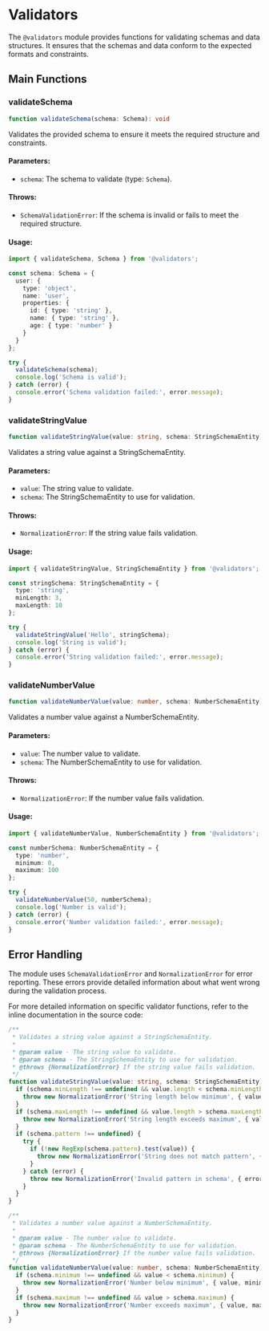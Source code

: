 # Validators

The `@validators` module provides functions for validating schemas and data structures. It ensures that the schemas and data conform to the expected formats and constraints.

## Main Functions

### validateSchema

```typescript
function validateSchema(schema: Schema): void
```

Validates the provided schema to ensure it meets the required structure and constraints.

#### Parameters:
- `schema`: The schema to validate (type: `Schema`).

#### Throws:
- `SchemaValidationError`: If the schema is invalid or fails to meet the required structure.

#### Usage:
```typescript
import { validateSchema, Schema } from '@validators';

const schema: Schema = {
  user: {
    type: 'object',
    name: 'user',
    properties: {
      id: { type: 'string' },
      name: { type: 'string' },
      age: { type: 'number' }
    }
  }
};

try {
  validateSchema(schema);
  console.log('Schema is valid');
} catch (error) {
  console.error('Schema validation failed:', error.message);
}
```

### validateStringValue

```typescript
function validateStringValue(value: string, schema: StringSchemaEntity): void
```

Validates a string value against a StringSchemaEntity.

#### Parameters:
- `value`: The string value to validate.
- `schema`: The StringSchemaEntity to use for validation.

#### Throws:
- `NormalizationError`: If the string value fails validation.

#### Usage:
```typescript
import { validateStringValue, StringSchemaEntity } from '@validators';

const stringSchema: StringSchemaEntity = {
  type: 'string',
  minLength: 3,
  maxLength: 10
};

try {
  validateStringValue('Hello', stringSchema);
  console.log('String is valid');
} catch (error) {
  console.error('String validation failed:', error.message);
}
```

### validateNumberValue

```typescript
function validateNumberValue(value: number, schema: NumberSchemaEntity): void
```

Validates a number value against a NumberSchemaEntity.

#### Parameters:
- `value`: The number value to validate.
- `schema`: The NumberSchemaEntity to use for validation.

#### Throws:
- `NormalizationError`: If the number value fails validation.

#### Usage:
```typescript
import { validateNumberValue, NumberSchemaEntity } from '@validators';

const numberSchema: NumberSchemaEntity = {
  type: 'number',
  minimum: 0,
  maximum: 100
};

try {
  validateNumberValue(50, numberSchema);
  console.log('Number is valid');
} catch (error) {
  console.error('Number validation failed:', error.message);
}
```

## Error Handling

The module uses `SchemaValidationError` and `NormalizationError` for error reporting. These errors provide detailed information about what went wrong during the validation process.

For more detailed information on specific validator functions, refer to the inline documentation in the source code:

```typescript
/**
 * Validates a string value against a StringSchemaEntity.
 * 
 * @param value - The string value to validate.
 * @param schema - The StringSchemaEntity to use for validation.
 * @throws {NormalizationError} If the string value fails validation.
 */
function validateStringValue(value: string, schema: StringSchemaEntity): void {
  if (schema.minLength !== undefined && value.length < schema.minLength) {
    throw new NormalizationError('String length below minimum', { value, minLength: schema.minLength, actualLength: value.length, schema });
  }
  if (schema.maxLength !== undefined && value.length > schema.maxLength) {
    throw new NormalizationError('String length exceeds maximum', { value, maxLength: schema.maxLength, actualLength: value.length, schema });
  }
  if (schema.pattern !== undefined) {
    try {
      if (!new RegExp(schema.pattern).test(value)) {
        throw new NormalizationError('String does not match pattern', { value, pattern: schema.pattern, schema });
      }
    } catch (error) {
      throw new NormalizationError('Invalid pattern in schema', { error: (error as Error).message, schema });
    }
  }
}

/**
 * Validates a number value against a NumberSchemaEntity.
 * 
 * @param value - The number value to validate.
 * @param schema - The NumberSchemaEntity to use for validation.
 * @throws {NormalizationError} If the number value fails validation.
 */
function validateNumberValue(value: number, schema: NumberSchemaEntity): void {
  if (schema.minimum !== undefined && value < schema.minimum) {
    throw new NormalizationError('Number below minimum', { value, minimum: schema.minimum, schema });
  }
  if (schema.maximum !== undefined && value > schema.maximum) {
    throw new NormalizationError('Number exceeds maximum', { value, maximum: schema.maximum, schema });
  }
}
```